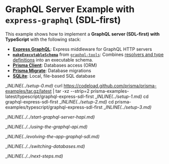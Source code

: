 # GraphQL Server Example with `express-graphql` (SDL-first)

This example shows how to implement a **GraphQL server (SDL-first) with TypeScript** with the following stack:

- [**Express GraphQL**](https://github.com/graphql/express-graphql): Express middleware for GraphQL HTTP servers  
- [**`makeExecutableSchema`**](https://www.graphql-tools.com/docs/generate-schema/) from [`graphql-tools`](https://github.com/ardatan/graphql-tools): Combines [resolvers and type definitions](https://www.prisma.io/blog/graphql-server-basics-the-schema-ac5e2950214e) into an executable schema.
- [**Prisma Client**](https://www.prisma.io/docs/concepts/components/prisma-client): Databases access (ORM)                  
- [**Prisma Migrate**](https://www.prisma.io/docs/concepts/components/prisma-migrate): Database migrations               
- [**SQLite**](https://www.sqlite.org/index.html): Local, file-based SQL database

__INLINE(../_setup-0.md)__
curl https://codeload.github.com/prisma/prisma-examples/tar.gz/latest | tar -xz --strip=2 prisma-examples-latest/typescript/graphql-express-sdl-first
__INLINE(../_setup-1.md)__
cd graphql-express-sdl-first
__INLINE(../_setup-2.md)__
cd prisma-examples/typescript/graphql-express-sdl-first
__INLINE(../_setup-3.md)__

__INLINE(../../_start-graphql-server-hapi.md)__

__INLINE(../../_using-the-graphql-api.md)__

__INLINE(../_evolving-the-app-graphql-sdl.md)__

__INLINE(../../_switching-databases.md)__

__INLINE(../../_next-steps.md)__
